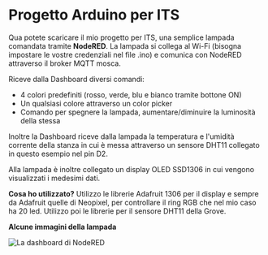 # Progetto Arduino per ITS 

Qua potete scaricare il mio progetto per ITS, una semplice lampada comandata tramite **NodeRED**.
La lampada si collega al Wi-Fi (bisogna impostare le vostre credenziali nel file .ino) e comunica con NodeRED attraverso il broker MQTT mosca.
 
Riceve dalla Dashboard diversi comandi:

 - 4 colori predefiniti (rosso, verde, blu e bianco tramite bottone ON)
 - Un qualsiasi colore attraverso un color picker
 - Comando per spegnere la lampada, aumentare/diminuire la luminosità della stessa

Inoltre la Dashboard riceve dalla lampada la temperatura e l'umidità corrente della stanza in cui è messa attraverso un sensore DHT11 collegato in questo esempio nel pin D2.

Alla lampada è inoltre collegato un display  OLED SSD1306 in cui vengono visualizzati i medesimi dati.

**Cosa ho utilizzato?**
Utilizzo le librerie Adafruit 1306 per il display e sempre da Adafruit quelle di Neopixel, per controllare il ring RGB che nel mio caso ha 20 led. 
Utilizzo poi le librerie per il sensore DHT11 della Grove.

**Alcune immagini della lampada**

![La dashboard di NodeRED](https://github.com/itsmedigio/arduino-experiments/Progetto%20per%20ITS%20Arduino/img/lamp_gui.png)

